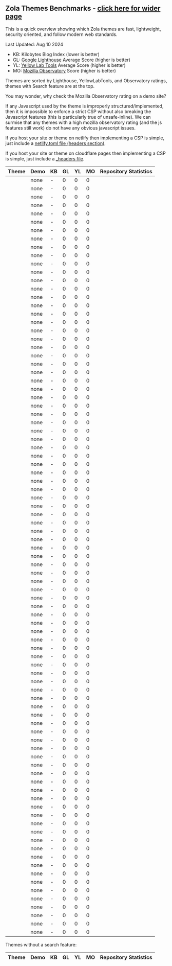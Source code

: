 ## Zola Themes Benchmarks - [click here for wider page](https://github.com/Jieiku/zola-themes-benchmarks/blob/main/README.md)

This is a quick overview showing which Zola themes are fast, lightweight, security oriented, and follow modern web standards.

Last Updated: Aug 10 2024

- KB: Kilobytes Blog Index (lower is better)
- GL: [Google Lighthouse](https://pagespeed.web.dev/) Average Score (higher is better)
- YL: [Yellow Lab Tools](https://yellowlab.tools/) Average Score (higher is better)
- MO: [Mozilla Observatory](https://developer.mozilla.org/en-US/observatory/) Score (higher is better)

Themes are sorted by Lighthouse, YellowLabTools, and Observatory ratings, themes with Search feature are at the top.

You may wonder, why check the Mozilla Observatory rating on a demo site?

If any Javascript used by the theme is improperly structured/implemented, then it is impossible to enforce a strict CSP without also breaking the Javascript features (this is particularly true of unsafe-inline). We can surmise that any themes with a high mozilla observatory rating (and the js features still work) do not have any obvious javascript issues.

If you host your site or theme on netlify then implementing a CSP is simple, just include a [netlify.toml file (headers section)](https://github.com/Jieiku/abridge/blob/master/netlify.toml).

If you host your site or theme on cloudflare pages then implementing a CSP is simple, just include a [_headers file](https://github.com/Jieiku/abridge/blob/master/static/_headers).

| Theme | Demo | KB | GL | YL | MO | Repository Statistics |
| --- | --- | --- | --- | --- | --- | --- |
| []() | none | - | 0 | 0 | 0 |  |
| []() | none | - | 0 | 0 | 0 |  |
| []() | none | - | 0 | 0 | 0 |  |
| []() | none | - | 0 | 0 | 0 |  |
| []() | none | - | 0 | 0 | 0 |  |
| []() | none | - | 0 | 0 | 0 |  |
| []() | none | - | 0 | 0 | 0 |  |
| []() | none | - | 0 | 0 | 0 |  |
| []() | none | - | 0 | 0 | 0 |  |
| []() | none | - | 0 | 0 | 0 |  |
| []() | none | - | 0 | 0 | 0 |  |
| []() | none | - | 0 | 0 | 0 |  |
| []() | none | - | 0 | 0 | 0 |  |
| []() | none | - | 0 | 0 | 0 |  |
| []() | none | - | 0 | 0 | 0 |  |
| []() | none | - | 0 | 0 | 0 |  |
| []() | none | - | 0 | 0 | 0 |  |
| []() | none | - | 0 | 0 | 0 |  |
| []() | none | - | 0 | 0 | 0 |  |
| []() | none | - | 0 | 0 | 0 |  |
| []() | none | - | 0 | 0 | 0 |  |
| []() | none | - | 0 | 0 | 0 |  |
| []() | none | - | 0 | 0 | 0 |  |
| []() | none | - | 0 | 0 | 0 |  |
| []() | none | - | 0 | 0 | 0 |  |
| []() | none | - | 0 | 0 | 0 |  |
| []() | none | - | 0 | 0 | 0 |  |
| []() | none | - | 0 | 0 | 0 |  |
| []() | none | - | 0 | 0 | 0 |  |
| []() | none | - | 0 | 0 | 0 |  |
| []() | none | - | 0 | 0 | 0 |  |
| []() | none | - | 0 | 0 | 0 |  |
| []() | none | - | 0 | 0 | 0 |  |
| []() | none | - | 0 | 0 | 0 |  |
| []() | none | - | 0 | 0 | 0 |  |
| []() | none | - | 0 | 0 | 0 |  |
| []() | none | - | 0 | 0 | 0 |  |
| []() | none | - | 0 | 0 | 0 |  |
| []() | none | - | 0 | 0 | 0 |  |
| []() | none | - | 0 | 0 | 0 |  |
| []() | none | - | 0 | 0 | 0 |  |
| []() | none | - | 0 | 0 | 0 |  |
| []() | none | - | 0 | 0 | 0 |  |
| []() | none | - | 0 | 0 | 0 |  |
| []() | none | - | 0 | 0 | 0 |  |
| []() | none | - | 0 | 0 | 0 |  |
| []() | none | - | 0 | 0 | 0 |  |
| []() | none | - | 0 | 0 | 0 |  |
| []() | none | - | 0 | 0 | 0 |  |
| []() | none | - | 0 | 0 | 0 |  |
| []() | none | - | 0 | 0 | 0 |  |
| []() | none | - | 0 | 0 | 0 |  |
| []() | none | - | 0 | 0 | 0 |  |
| []() | none | - | 0 | 0 | 0 |  |
| []() | none | - | 0 | 0 | 0 |  |
| []() | none | - | 0 | 0 | 0 |  |
| []() | none | - | 0 | 0 | 0 |  |
| []() | none | - | 0 | 0 | 0 |  |
| []() | none | - | 0 | 0 | 0 |  |
| []() | none | - | 0 | 0 | 0 |  |
| []() | none | - | 0 | 0 | 0 |  |
| []() | none | - | 0 | 0 | 0 |  |
| []() | none | - | 0 | 0 | 0 |  |
| []() | none | - | 0 | 0 | 0 |  |
| []() | none | - | 0 | 0 | 0 |  |
| []() | none | - | 0 | 0 | 0 |  |
| []() | none | - | 0 | 0 | 0 |  |
| []() | none | - | 0 | 0 | 0 |  |
| []() | none | - | 0 | 0 | 0 |  |
| []() | none | - | 0 | 0 | 0 |  |
| []() | none | - | 0 | 0 | 0 |  |
| []() | none | - | 0 | 0 | 0 |  |
| []() | none | - | 0 | 0 | 0 |  |
| []() | none | - | 0 | 0 | 0 |  |
| []() | none | - | 0 | 0 | 0 |  |
| []() | none | - | 0 | 0 | 0 |  |
| []() | none | - | 0 | 0 | 0 |  |
| []() | none | - | 0 | 0 | 0 |  |
| []() | none | - | 0 | 0 | 0 |  |
| []() | none | - | 0 | 0 | 0 |  |
| []() | none | - | 0 | 0 | 0 |  |
| []() | none | - | 0 | 0 | 0 |  |
| []() | none | - | 0 | 0 | 0 |  |
| []() | none | - | 0 | 0 | 0 |  |
| []() | none | - | 0 | 0 | 0 |  |
| []() | none | - | 0 | 0 | 0 |  |
| []() | none | - | 0 | 0 | 0 |  |
| []() | none | - | 0 | 0 | 0 |  |
| []() | none | - | 0 | 0 | 0 |  |
| []() | none | - | 0 | 0 | 0 |  |
| []() | none | - | 0 | 0 | 0 |  |
 
Themes without a search feature:

| Theme | Demo | KB | GL | YL | MO | Repository Statistics |
| --- | --- | --- | --- | --- | --- | --- |
